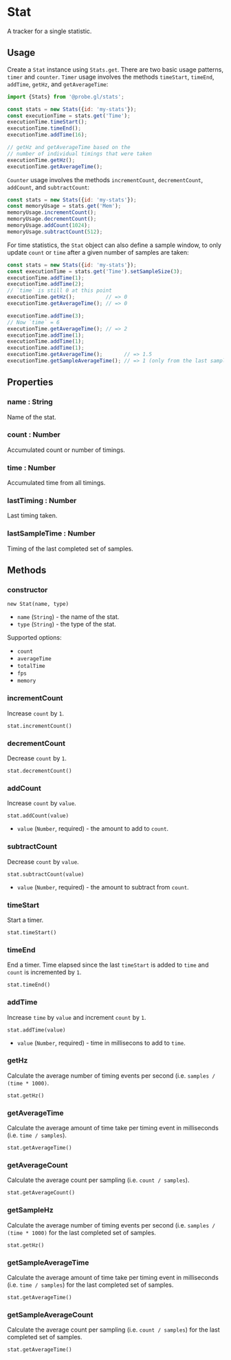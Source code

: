 # Stat

A tracker for a single statistic.

## Usage

Create a `Stat` instance using `Stats.get`. There are two basic usage patterns, `timer` and `counter`.
`Timer` usage involves the methods `timeStart`, `timeEnd`, `addTime`, `getHz`, and `getAverageTime`:

```js
import {Stats} from '@probe.gl/stats';

const stats = new Stats({id: 'my-stats'});
const executionTime = stats.get('Time');
executionTime.timeStart();
executionTime.timeEnd();
executionTime.addTime(16);

// getHz and getAverageTime based on the
// number of individual timings that were taken
executionTime.getHz();
executionTime.getAverageTime();
```

`Counter` usage involves the methods `incrementCount`, `decrementCount`, `addCount`, and `subtractCount`:

```js
const stats = new Stats({id: 'my-stats'});
const memoryUsage = stats.get('Mem');
memoryUsage.incrementCount();
memoryUsage.decrementCount();
memoryUsage.addCount(1024);
memoryUsage.subtractCount(512);
```

For time statistics, the `Stat` object can also define a sample window, to only update `count` or `time` after a given number of samples are taken:

```js
const stats = new Stats({id: 'my-stats'});
const executionTime = stats.get('Time').setSampleSize(3);
executionTime.addTime(1);
executionTime.addTime(2);
// `time` is still 0 at this point
executionTime.getHz();          // => 0
executionTime.getAverageTime(); // => 0

executionTime.addTime(3);
// Now `time` = 6
executionTime.getAverageTime(); // => 2
executionTime.addTime(1);
executionTime.addTime(1);
executionTime.addTime(1);
executionTime.getAverageTime();       // => 1.5
executionTime.getSampleAverageTime(); // => 1 (only from the last sample set)
```

## Properties

### name : String

Name of the stat.


### count : Number

Accumulated count or number of timings.


### time : Number

Accumulated time from all timings.

### lastTiming : Number

Last timing taken.

### lastSampleTime : Number

Timing of the last completed set of samples.


## Methods

### constructor

`new Stat(name, type)`

* `name` (`String`) - the name of the stat.
* `type` (`String`) - the type of the stat.

Supported options:
- `count`
- `averageTime`
- `totalTime`
- `fps`
- `memory`

### incrementCount

Increase `count` by `1`.

`stat.incrementCount()`


### decrementCount

Decrease `count` by `1`.

`stat.decrementCount()`


### addCount

Increase `count` by `value`.

`stat.addCount(value)`

* `value` (`Number`, required) - the amount to add to `count`.


### subtractCount

Decrease `count` by `value`.

`stat.subtractCount(value)`

* `value` (`Number`, required) - the amount to subtract from `count`.


### timeStart

Start a timer.

`stat.timeStart()`


### timeEnd

End a timer. Time elapsed since the last `timeStart` is
added to `time` and `count` is incremented by `1`.

`stat.timeEnd()`


### addTime

Increase `time` by `value` and increment `count` by `1`.

`stat.addTime(value)`

* `value` (`Number`, required) - time in millisecons to add to `time`.


### getHz

Calculate the average number of timing events per second (i.e. `samples / (time * 1000)`.

`stat.getHz()`


### getAverageTime

Calculate the average amount of time take per timing event in milliseconds (i.e. `time / samples`).

`stat.getAverageTime()`

### getAverageCount

Calculate the average count per sampling (i.e. `count / samples`).

`stat.getAverageCount()`

### getSampleHz

Calculate the average number of timing events per second (i.e. `samples / (time * 1000)` for the last completed set of samples.

`stat.getHz()`


### getSampleAverageTime

Calculate the average amount of time take per timing event in milliseconds (i.e. `time / samples`) for the last completed set of samples.

`stat.getAverageTime()`


### getSampleAverageCount

Calculate the average count per sampling (i.e. `count / samples`) for the last completed set of samples.

`stat.getAverageTime()`




